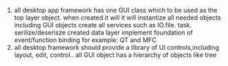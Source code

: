 1. all desktop app framework has one GUI class which to be used as the top layer object. 
   when created.it will
   it will instantize all needed objects including GUI objects
   create all services such as IO.file. task. serilize/deserisze
   created data layer
   implement foundation of event/function binding
    for example:   QT and MFC
2. all desktop framework should provide a library of UI controls,including layout, edit, control..
   all GUI object has a hierarchy of objects like tree
   
